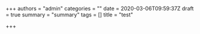 +++
authors = "admin"
categories = ""
date = 2020-03-06T09:59:37Z
draft = true
summary = "summary"
tags = []
title = "test"

+++
